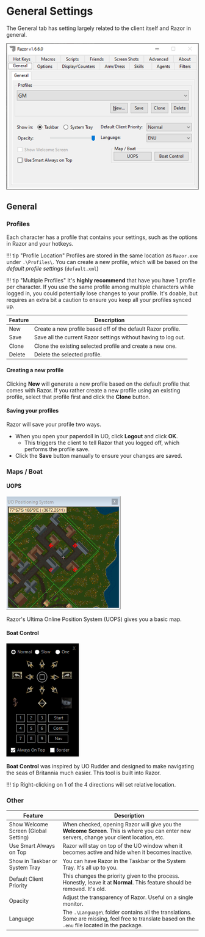 # General Settings

The General tab has setting largely related to the client itself and Razor in general.

![general](../images/general.png)

## General

### Profiles

Each character has a profile that contains your settings, such as the options in Razor and your hotkeys.

!!! tip "Profile Location"
        Profiles are stored in the same location as `Razor.exe` under `.\Profiles\`. You can create a new profile, which will be based on the *default profile settings* (`default.xml`)

!!! tip "Multiple Profiles"
    It's **highly recommend** that have you have 1 profile per character. If you use the same profile among multiple characters while logged in, you could potentially lose changes to your profile. It's doable, but requires an extra bit a caution to ensure you keep all your profiles synced up.

|Feature|Description|
|----|----|
|New|Create a new profile based off of the default Razor profile.|
|Save|Save all the current Razor settings without having to log out.|
|Clone|Clone the existing selected profile and create a new one.|
|Delete|Delete the selected profile.|

#### Creating a new profile

Clicking **New** will generate a new profile based on the default profile that comes with Razor. If you rather create a new profile using an existing profile, select that profile first and click the **Clone** button.

#### Saving your profiles

Razor will save your profile two ways.

* When you open your paperdoll in UO, click **Logout** and click **OK**.
    * This triggers the client to tell Razor that you logged off, which performs the profile save.
* Click the **Save** button manually to ensure your changes are saved.

### Maps / Boat

#### UOPS

![uops](../images/map-uops.png)

Razor's Ultima Online Position System (UOPS) gives you a basic map.

#### Boat Control

![boat](../images/map-boat.png)

**Boat Control** was inspired by UO Rudder and designed to make navigating the seas of Britannia much easier. This tool is built into Razor.

!!! tip
    Right-clicking on 1 of the 4 directions will set relative location.

### Other

|Feature|Description|
|-|-|
|Show Welcome Screen (Global Setting)|When checked, opening Razor will give you the **Welcome Screen**. This is where you can enter new servers, change your client location, etc.|
|Use Smart Always on Top|Razor will stay on top of the UO window when it becomes active and hide when it becomes inactive.|
|Show in Taskbar or System Tray|You can have Razor in the Taskbar or the System Tray. It's all up to you.|
|Default Client Priority| This changes the priority given to the process. Honestly, leave it at **Normal**. This feature should be removed. It's old.|
|Opacity|Adjust the transparency of Razor. Useful on a single monitor.|
|Language|The `.\Language\` folder contains all the translations. Some are missing, feel free to translate based on the `.enu` file located in the package.|
